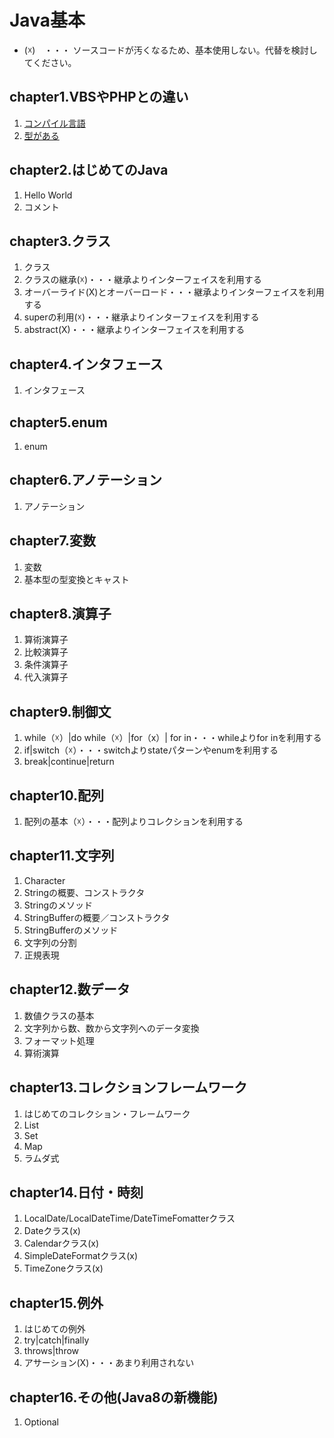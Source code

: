 
# Java基本  
- (☓)　・・・  ソースコードが汚くなるため、基本使用しない。代替を検討してください。

## chapter1.VBSやPHPとの違い
1. [コンパイル言語](./doc/java-language/JavaLanguage.md)
1. [型がある](./doc/java-language/JavaLanguage.md)

## chapter2.はじめてのJava
1. Hello World
1. コメント

## chapter3.クラス
1. クラス
1. クラスの継承(☓)・・・継承よりインターフェイスを利用する
1. オーバーライド(X)とオーバーロード・・・継承よりインターフェイスを利用する
1. superの利用(☓)・・・継承よりインターフェイスを利用する
1. abstract(X)・・・継承よりインターフェイスを利用する

## chapter4.インタフェース
1. インタフェース

## chapter5.enum
1. enum

## chapter6.アノテーション
1. アノテーション

## chapter7.変数
1. 変数
1. 基本型の型変換とキャスト

## chapter8.演算子
1. 算術演算子
1. 比較演算子
1. 条件演算子
1. 代入演算子

## chapter9.制御文
1. while（☓）|do while（☓）|for（x）| for in・・・whileよりfor inを利用する
1. if|switch（☓）・・・switchよりstateパターンやenumを利用する
1. break|continue|return

## chapter10.配列
1. 配列の基本（☓）・・・配列よりコレクションを利用する

## chapter11.文字列
1. Character
1. Stringの概要、コンストラクタ
1. Stringのメソッド
1. StringBufferの概要／コンストラクタ
1. StringBufferのメソッド
1. 文字列の分割
1. 正規表現

## chapter12.数データ
1. 数値クラスの基本
1. 文字列から数、数から文字列へのデータ変換
1. フォーマット処理
1. 算術演算

## chapter13.コレクションフレームワーク
1. はじめてのコレクション・フレームワーク
1. List
1. Set
1. Map
1. ラムダ式

## chapter14.日付・時刻
1. LocalDate/LocalDateTime/DateTimeFomatterクラス
1. Dateクラス(x)
1. Calendarクラス(x)
1. SimpleDateFormatクラス(x)
1. TimeZoneクラス(x)

## chapter15.例外
1. はじめての例外
1. try|catch|finally
1. throws|throw
1. アサーション(X)・・・あまり利用されない

## chapter16.その他(Java8の新機能)
1. Optional
